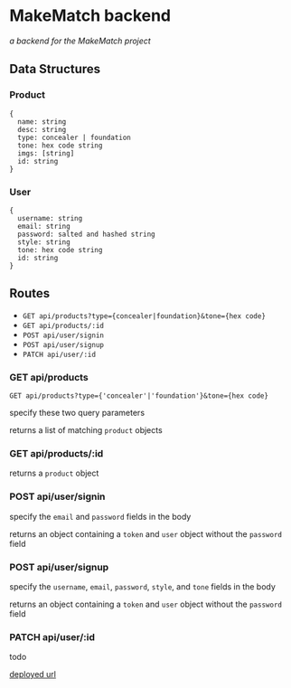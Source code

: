 # MakeMatch backend

*a backend for the MakeMatch project*

## Data Structures
### Product
```
{
  name: string
  desc: string
  type: concealer | foundation
  tone: hex code string
  imgs: [string]
  id: string
}
```

### User
```
{
  username: string
  email: string
  password: salted and hashed string
  style: string
  tone: hex code string
  id: string
}
```

## Routes
- `GET api/products?type={concealer|foundation}&tone={hex code}`
- `GET api/products/:id`
- `POST api/user/signin`
- `POST api/user/signup`
- `PATCH api/user/:id`

### GET api/products
`GET api/products?type={'concealer'|'foundation'}&tone={hex code}`

specify these two query parameters

returns a list of matching `product` objects

### GET api/products/:id
returns a `product` object

### POST api/user/signin
specify the `email` and `password` fields in the body

returns an object containing a `token` and `user` object without the `password` field

### POST api/user/signup
specify the `username`, `email`, `password`, `style`, and `tone` fields in the body

returns an object containing a `token` and `user` object without the `password` field

### PATCH api/user/:id
todo

[deployed url]()
